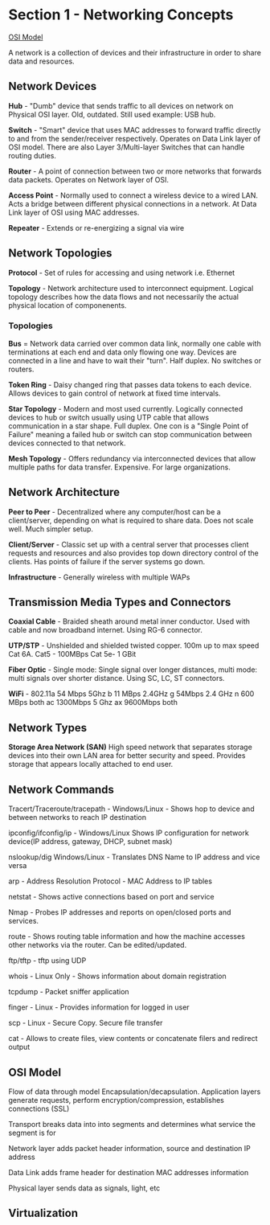 # Section 1 - Networking Concepts

[OSI Model](#osi-model)  

A network is a collection of devices and their infrastructure in order to share data and resources.

## Network Devices

**Hub** - "Dumb" device that sends traffic to all devices on network on Physical OSI layer. Old, outdated. Still used example: USB hub.

**Switch** - "Smart" device that uses MAC addresses to forward traffic directly to and from the sender/receiver respectively. Operates on Data Link layer of OSI model. There are also Layer 3/Multi-layer Switches that can handle routing duties.

**Router** - A point of connection between two or more networks that forwards data packets. Operates on Network layer of OSI.

**Access Point** - Normally used to connect a wireless device to a wired LAN. Acts a bridge between different physical connections in a network. At Data Link layer of OSI using MAC addresses.

**Repeater** - Extends or re-energizing a signal via wire

## Network Topologies

**Protocol** - Set of rules for accessing and using network i.e. Ethernet

**Topology** - Network architecture used to interconnect equipment. Logical topology describes how the data flows and not necessarily the actual physical location of componenents.

### Topologies

**Bus** = Network data carried over common data link, normally one cable with terminations at each end and data only flowing one way. Devices are connected in a line and have to wait their "turn". Half duplex. No switches or routers.

**Token Ring** - Daisy changed ring that passes data tokens to each device. Allows devices to gain control of network at fixed time intervals.

**Star Topology** - Modern and most used currently. Logically connected devices to hub or switch usually using UTP cable that allows communication in a star shape. Full duplex. One con is a "Single Point of Failure" meaning a failed hub or switch can stop communication between devices connected to that network. 

**Mesh Topology** - Offers redundancy via interconnected devices  that allow multiple paths for data transfer. Expensive. For large organizations.

## Network Architecture 

**Peer to Peer** - Decentralized where any computer/host can be a client/server, depending on what is required to share data. Does not scale well. Much simpler setup.

**Client/Server** - Classic set up with a central server that processes client requests and resources and also provides top down directory control of the clients. Has points of failure if the server systems go down.

**Infrastructure** - Generally wireless with multiple WAPs

## Transmission Media Types and Connectors 

**Coaxial Cable** - Braided sheath around metal inner conductor. Used with cable and now broadband internet. Using RG-6 connector.

**UTP/STP** - Unshielded and shielded twisted copper. 100m up to max speed Cat 6A.  Cat5 - 100MBps Cat 5e- 1 GBit

**Fiber Optic** - Single mode: Single signal over longer distances, multi mode: multi signals over shorter distance. Using SC, LC, ST connectors.

**WiFi** -
802.11a 54 Mbps 5Ghz 
b 11 MBps 2.4GHz
g 54Mbps 2.4 GHz
n 600 MBps both
ac 1300Mbps 5 Ghz
ax 9600Mbps both


## Network Types 

**Storage Area Network (SAN)** High speed network that separates storage devices into their own LAN area for better security and speed. Provides storage that appears locally attached to end user.  

## Network Commands 

Tracert/Traceroute/tracepath - Windows/Linux - Shows hop to device and between networks to reach IP destination

ipconfig/ifconfig/ip - Windows/Linux Shows IP configuration for network device(IP address, gateway, DHCP, subnet mask)

nslookup/dig Windows/Linux - Translates DNS Name to IP address and vice versa

arp - Address Resolution Protocol - MAC Address to IP tables

netstat - Shows active connections based on port and service

Nmap - Probes IP addresses and reports on open/closed ports and services.

route - Shows routing table information and how the machine accesses other networks via the router. Can be edited/updated.

ftp/tftp - tftp using UDP

whois - Linux Only - Shows information about domain registration

tcpdump - Packet sniffer application

finger - Linux - Provides information for logged in user

scp - Linux - Secure Copy. Secure file transfer

cat - Allows to create files, view contents or concatenate filers and redirect output

## OSI Model

Flow of data through model
Encapsulation/decapsulation. Application layers generate requests, perform encryption/compression, establishes connections (SSL)

Transport breaks data into into segments and determines what service the segment is for

Network layer adds packet header information, source and destination IP address

Data Link adds frame header for destination MAC addresses information

Physical layer sends data as signals, light, etc

## Virtualization 
